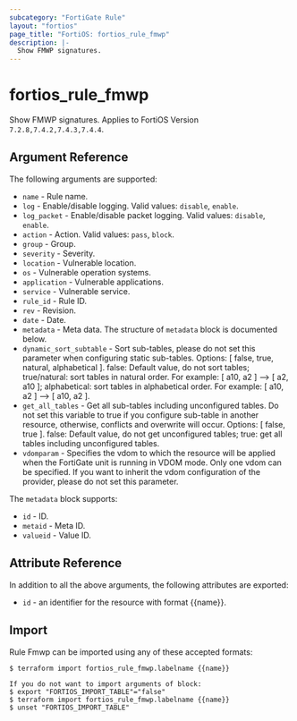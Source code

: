 ```yaml
---
subcategory: "FortiGate Rule"
layout: "fortios"
page_title: "FortiOS: fortios_rule_fmwp"
description: |-
  Show FMWP signatures.
---
```


# fortios_rule_fmwp
Show FMWP signatures. Applies to FortiOS Version `7.2.8,7.4.2,7.4.3,7.4.4`.

## Argument Reference

The following arguments are supported:

* `name` - Rule name.
* `log` - Enable/disable logging. Valid values: `disable`, `enable`.
* `log_packet` - Enable/disable packet logging. Valid values: `disable`, `enable`.
* `action` - Action. Valid values: `pass`, `block`.
* `group` - Group.
* `severity` - Severity.
* `location` - Vulnerable location.
* `os` - Vulnerable operation systems.
* `application` - Vulnerable applications.
* `service` - Vulnerable service.
* `rule_id` - Rule ID.
* `rev` - Revision.
* `date` - Date.
* `metadata` - Meta data. The structure of `metadata` block is documented below.
* `dynamic_sort_subtable` - Sort sub-tables, please do not set this parameter when configuring static sub-tables. Options: [ false, true, natural, alphabetical ]. false: Default value, do not sort tables; true/natural: sort tables in natural order. For example: [ a10, a2 ] --> [ a2, a10 ]; alphabetical: sort tables in alphabetical order. For example: [ a10, a2 ] --> [ a10, a2 ].
* `get_all_tables` - Get all sub-tables including unconfigured tables. Do not set this variable to true if you configure sub-table in another resource, otherwise, conflicts and overwrite will occur. Options: [ false, true ]. false: Default value, do not get unconfigured tables; true: get all tables including unconfigured tables. 
* `vdomparam` - Specifies the vdom to which the resource will be applied when the FortiGate unit is running in VDOM mode. Only one vdom can be specified. If you want to inherit the vdom configuration of the provider, please do not set this parameter.

The `metadata` block supports:

* `id` - ID.
* `metaid` - Meta ID.
* `valueid` - Value ID.


## Attribute Reference

In addition to all the above arguments, the following attributes are exported:
* `id` - an identifier for the resource with format {{name}}.

## Import

Rule Fmwp can be imported using any of these accepted formats:
```
$ terraform import fortios_rule_fmwp.labelname {{name}}

If you do not want to import arguments of block:
$ export "FORTIOS_IMPORT_TABLE"="false"
$ terraform import fortios_rule_fmwp.labelname {{name}}
$ unset "FORTIOS_IMPORT_TABLE"
```
